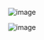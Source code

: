 
![image](https://github.com/tms-dos17-onl/Alex-Krylov/assets/139115675/6fa2c7f7-81ad-4583-a5b6-ad394c5fe8d9)

![image](https://github.com/tms-dos17-onl/Alex-Krylov/assets/139115675/50a12c9d-97fa-478b-868b-6631a03667a4)

